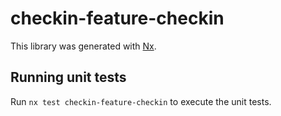 # checkin-feature-checkin

This library was generated with [Nx](https://nx.dev).

## Running unit tests

Run `nx test checkin-feature-checkin` to execute the unit tests.
